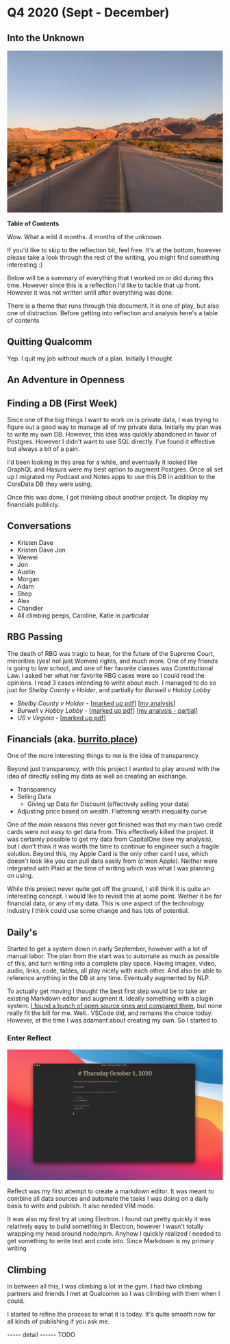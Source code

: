 # Q4 2020 (Sept - December)

## Into the Unknown

![Red Rock, NV. Oct 2020. First Climbing Trip](red_rock.jpeg)

**Table of Contents**

Wow. What a wild 4 months. 4 months of the unknown. 

If you'd like to skip to the reflection bit, feel free. It's at the bottom, however please take a look
through the rest of the writing, you might find something interesting :) 

Below will be a summary of everything that I worked on or did during this time. However since this is a
reflection I'd like to tackle that up front. However it was not written until after everything was done.

There is a theme that runs through this document. It is one of play, but also one of distraction.
Before getting into reflection and analysis here's a table of contents


## Quitting Qualcomm

Yep. I quit my job without much of a plan. Initially I thought 

## An Adventure in Openness

## Finding a DB (First Week)

Since one of the big things I want to work on is private data, I was trying to figure out a good way 
to manage all of my private data. Initially my plan was to write my own DB. However, this idea was
quickly abandoned in favor of Postgres. However I didn't want to use SQL directly. I've found it effective
but always a bit of a pain. 

I'd been looking in this area for a while, and eventually it looked like GraphQL and Hasura were my
best option to augment Postgres. Once all set up I migrated my Podcast and Notes apps to use this DB
in addition to the CoreData DB they were using. 

Once this was done, I got thinking about another project. To display my financials publicly.

## Conversations
* Kristen Dave
* Kristen Dave Jon
* Weiwei
* Jon
* Austin
* Morgan
* Adam
* Shep
* Alex
* Chandler
* All climbing peeps, Caroline, Katie in particular

## RBG Passing

The death of RBG was tragic to hear, for the future of the Supreme Court, minorities (yes!
not just Women) rights, and much more. One of my friends is going to law school, and one of her
favorite classes was Constitutional Law. I asked her what her favorite RBG cases were so I could
read the opinions. I read 3 cases intending to write about each. I managed to do so just for 
*Shelby County v Holder*, and partially for *Burwell v Hobby Lobby*

* *Shelby County v Holder* - [[marked up pdf](../../../scotus/shelby%20county%20v%20holder.pdf)] [[my analysis](../../../scotus/Shelby%20County%20v.%20Holder.html)]
* *Burwell v Hobby Lobby* - [[marked up pdf](../../../scotus/burwell%20v%20hobby%20lobby.pdf)] [[my analysis - partial](../../../scotus/Burwell%20v%20Hobby%20Lobby.html)]
* *US v Virginia* - [[marked up pdf](../../../scotus/us_v_virginia.pdf)]

## Financials (aka. [burrito.place](https://burrito.place))

One of the more interesting things to me is the idea of transparency. 

Beyond just transparency, with this project I wanted to play around with the idea of directly selling 
my data as well as creating an exchange.

* Transparency
* Selling Data
  * Giving up Data for Discount (effectively selling your data)
* Adjusting price based on wealth. Flattening wealth inequality curve

One of the main reasons this never got finished was that my main two credit cards were not easy to 
get data from. This effectively killed the project. It was certainly possible to get my data
from CapitalOne (see my analysis), but I don't think it was worth the time to continue to engineer 
such a fragile solution. Beyond this, my Apple Card is the only other card I use, which doesn't
look like you can pull data easily from (c'mon Apple). Neither were integrated with Plaid at the time
of writing which was what I was planning on using.

While this project never quite got off the ground, I still think it is quite an interesting concept.
I would like to revisit this at some point. Wether it be for financial data, or any of my data. This
is one aspect of the technology industry I think could use some change and has lots of potential. 

## Daily's

Started to get a system down in early September, however with a lot of manual labor. The plan from
the start was to automate as much as possible of this, and turn writing into a complete play space.
Having images, video, audio, links, code, tables, all play nicely with each other. And also be able
to reference anything in the DB at any time. Eventually augmented by NLP. 

To actually get moving I thought the best first step would be to take an existing Markdown editor
and augment it. Ideally something with a plugin system. [I found a bunch of open source ones and compared them](../../../day/sept30_2020/open_source_md_editors.html),
but none really fit the bill for me. Well.. VSCode did, and remains the choice today. However, at the
time I was adamant about creating my own. So I started to.

### Enter Reflect

![](../../../day/oct1_2020/yooooooo.png)

Reflect was my first attempt to create a markdown editor. It was meant to combine all data sources and
automate the tasks I was doing on a daily basis to write and publish. It also needed VIM mode.

It was also my first try at using Electron. I found out pretty quickly it was relatively easy to build
something in Electron, however I wasn't totally wrapping my head around node/npm. Anyhow I quickly realized
I needed to get something to write text and code into. Since Markdown is my primary writing 


## Climbing

In between all this, I was climbing a lot in the gym. I had two climbing partners and friends 
I met at Qualcomm so I was climbing with them when I could. 


I started to refine
the process to what it is today. It's quite smooth now for all kinds of publishing if you ask me.



----- detail ------ TODO